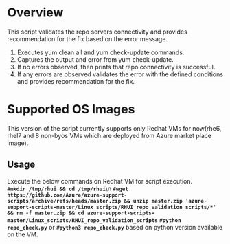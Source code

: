 # Overview
This script validates the repo servers connectivity and provides recommendation for the fix based on the error message.

1. Executes yum clean all and yum check-update commands.
2. Captures the output and error from yum check-update.
3. If no errors observed, then prints that repo connectivity is successful.
4. If any errors are observed validates the error with the defined conditions and provides recommendation for the fix.

# Supported OS Images

This version of the script currently supports only Redhat VMs for now(rhe6, rhel7 and 8 non-byos VMs which are deployed from Azure market place image). 
## Usage
Execute the below commands on Redhat VM for script execution.<br>
    **`#mkdir /tmp/rhui && cd /tmp/rhui`**\n
    **`#wget https://github.com/Azure/azure-support-scripts/archive/refs/heads/master.zip && unzip master.zip 'azure-support-scripts-master/Linux_scripts/RHUI_repo_validation_scripts/*' && rm -f master.zip && cd azure-support-scripts-master/Linux_scripts/RHUI_repo_validation_scripts`**
    **`#python repo_check.py`** or **`#python3 repo_check.py`** based on python version available on the VM.
